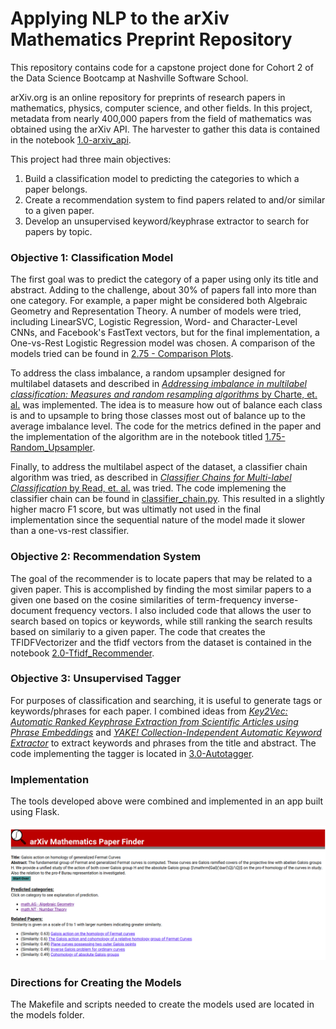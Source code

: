 # Applying NLP to the arXiv Mathematics Preprint Repository
This repository contains code for a capstone project done for Cohort 2 of the Data Science Bootcamp at Nashville Software School.

arXiv.org is an online repository for preprints of research papers in mathematics, physics, computer science, and other fields. In this project, metadata from nearly 400,000 papers from the field of mathematics was obtained using the arXiv API. The harvester to gather this data is contained in the notebook <a href="https://github.com/mcvholloway/arxiv_math/blob/master/notebooks/1.0-arxiv_api.ipynb" target="_blank">1.0-arxiv_api</a>.

This project had three main objectives:

1. Build a classification model to predicting the categories to which a paper belongs.
2. Create a recommendation system to find papers related to and/or similar to a given paper.
3. Develop an unsupervised keyword/keyphrase extractor to search for papers by topic.

### Objective 1: Classification Model
The first goal was to predict the category of a paper using only its title and abstract. Adding to the challenge, about 30% of papers fall into more than one category. For example, a paper might be considered both Algebraic Geometry and Representation Theory.
A number of models were tried, including LinearSVC, Logistic Regression, Word- and Character-Level CNNs, and Facebook's FastText vectors, but for the final implementation, a One-vs-Rest Logistic Regression model was chosen. A comparison of the models tried can be found in <a href="https://github.com/mcvholloway/arxiv_math/blob/master/notebooks/2.75%20-%20Comparison%20Plots.ipynb"> 2.75 - Comparison Plots</a>.

To address the class imbalance, a random upsampler designed for multilabel datasets and described in [_Addressing imbalance in multilabel classification: Measures and random resampling algorithms_ by Charte, et. al.](https://www.sciencedirect.com/science/article/pii/S0925231215004269) was implemented. The idea is to measure how out of balance each class is and to upsample to bring those classes most out of balance up to the average imbalance level. The code for the metrics defined in the paper and the implementation of the algorithm are in the notebook titled <a href="https://github.com/mcvholloway/arxiv_math/blob/master/notebooks/1.75-Random_Upsampler.ipynb">1.75-Random_Upsampler</a>. 

Finally, to address the multilabel aspect of the dataset, a classifier chain algorithm was tried, as described in [_Classifier Chains for Multi-label Classification_ by Read, et. al.](https://www.cs.waikato.ac.nz/~eibe/pubs/chains.pdf) was tried. The code implemening the classifier chain can be found in <a href="/notebooks/models/classifier_chain.py">classifier_chain.py</a>. This resulted in a slightly higher macro F1 score, but was ultimatly not used in the final implementation since the sequential nature of the model made it slower than a one-vs-rest classifier. 

### Objective 2: Recommendation System
The goal of the recommender is to locate papers that may be related to a given paper. This is accomplished by finding the most similar papers to a given one based on the cosine similarities of term-frequency inverse-document frequency vectors. I also included code that allows the user to search based on topics or keywords, while still ranking the search results based on similariy to a given paper. The code that creates the TFIDFVectorizer and the tfidf vectors from the dataset is contained in the notebook <a href="https://github.com/mcvholloway/arxiv_math/blob/master/notebooks/2.0-Tfidf_Recommender.ipynb">2.0-Tfidf_Recommender</a>.

### Objective 3: Unsupervised Tagger
For purposes of classification and searching, it is useful to generate tags or keywords/phrases for each paper. I combined ideas from [_Key2Vec: Automatic Ranked Keyphrase Extraction from Scientific Articles using Phrase Embeddings_](https://aclweb.org/anthology/N18-2100) and [_YAKE! Collection-Independent Automatic Keyword Extractor_](http://yake.inesctec.pt/) to extract keywords and phrases from the title and abstract. The code implementing the tagger is located in <a href="https://github.com/mcvholloway/arxiv_math/blob/master/notebooks/3.0-Autotagger.ipynb">3.0-Autotagger</a>.



### Implementation
The tools developed above were combined and implemented in an app built using Flask.

![](/images/flask_screenshot.png)

### Directions for Creating the Models
The Makefile and scripts needed to create the models used are located in the models folder.






